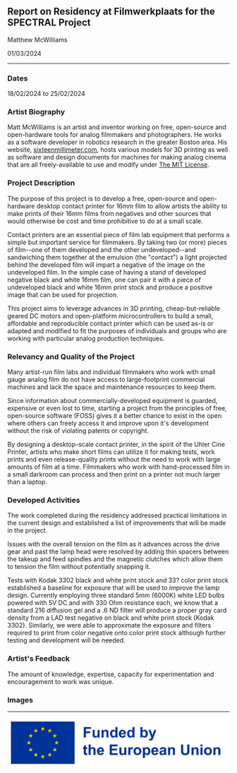 ## Report on Residency at Filmwerkplaats for the SPECTRAL Project

Matthew McWilliams

01/03/2024

------

### Dates 

18/02/2024 to 25/02/2024

### Artist Biography

Matt McWilliams is an artist and inventor working on free, open-source and open-hardware tools for analog filmmakers and photographers.
He works as a software developer in robotics research in the greater Boston area.
His website, [sixteenmillimeter.com](https://sixteenmillimeter.com), hosts various models for 3D printing as well as software and design documents for machines for making analog cinema that are all freely-available to use and modify under [The MIT License](https://opensource.org/license/mit).

### Project Description

The purpose of this project is to develop a free, open-source and open-hardware desktop contact printer for 16mm film to allow artists the ability to make prints of their 16mm films from negatives and other sources that would otherwise be cost and time prohibitive to do at a small scale.

Contact printers are an essential piece of film lab equipment that performs a simple but important service for filmmakers.
By taking two (or more) pieces of film--one of them developed and the other undeveloped--and sandwiching them together at the emulsion (the "contact") a light projected behind the developed film will impart a negative of the image on the undeveloped film.
In the simple case of having a stand of developed negative black and white 16mm film, one can pair it with a piece of undeveloped black and white 16mm print stock and produce a positive image that can be used for projection.

This project aims to leverage advances in 3D printing, cheap-but-reliable geared DC motors and open-platform microcontrollers to build a small, affordable and reproducible contact printer which can be used as-is or adapted and modified to fit the purposes of individuals and groups who are working with particular analog production techniques.

### Relevancy and Quality of the Project

Many artist-run film labs and individual filmmakers who work with small gauge analog film do not have access to large-footprint commercial machines and lack the space and maintenance resources to keep them.

Since information about commercially-developed equipment is guarded, expensive or even lost to time, starting a project from the principles of free, open-source software (FOSS) gives it a better chance to exist in the open where others can freely access it and improve upon it's development without the risk of violating patents or copyright.

By designing a desktop-scale contact printer, in the spirit of the Uhler Cine Printer, artists who make short films can utilize it for making tests, work prints and even release-quality prints without the need to work with large amounts of film at a time.
Filmmakers who work with hand-processed film in a small darkroom can process and then print on a printer not much larger than a laptop.

### Developed Activities

The work completed during the residency addressed practical limitations in the current design and established a list of improvements that will be made in the project.

Issues with the overall tension on the film as it advances across the drive gear and past the lamp head were resolved by adding thin spacers between the takeup and feed spindles and the magnetic clutches which allow them to tension the film without potentially snapping it.

Tests with Kodak 3302 black and white print stock and 33? color print stock established a baseline for exposure that will be used to improve the lamp design.
Currently employing three standard 5mm (6000K) white LED bulbs powered with 5V DC and with 330 Ohm resistance each, we know that a standard 216 diffusion gel and a .6 ND filter will produce a proper gray card density from a LAD test negative on black and white print stock (Kodak 3302).
Similarly, we were able to approximate the exposure and filters required to print from color negative onto color print stock although further testing and development will be needed.


### Artist's Feedback

The amount of knowledge, expertise, capacity for experimentation and encouragement to work was unique.

### Images

-----

![](../img/EN_FundedbytheEU_RGB_POS.png)

